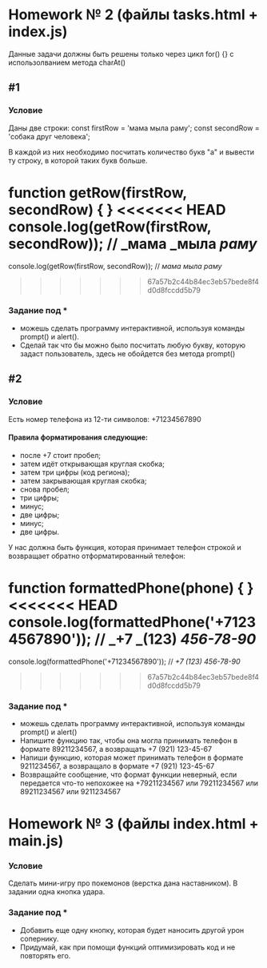 # Homework № 2 (файлы tasks.html + index.js)

Данные задачи должны быть решены только через цикл for() {} с использолванием метода charAt()

## #1
### Условие

Даны две строки:
const firstRow = 'мама мыла раму';
const secondRow = 'собака друг человека';

В каждой из них необходимо посчитать количество букв "а" и вывести ту строку, в которой таких букв больше.

function getRow(firstRow, secondRow) {
}
<<<<<<< HEAD
console.log(getRow(firstRow, secondRow)); // _мама _мыла _раму_
=======
console.log(getRow(firstRow, secondRow)); // _мама мыла раму_
>>>>>>> 67a57b2c44b84ec3eb57bede8f4d0d8fccdd5b79

### Задание под *
* можешь сделать программу интерактивной, используя команды prompt() и alert().
* Сделай так что бы можно было посчитать любую букву, которую задаст пользователь, здесь не обойдется без метода prompt()


## #2
### Условие

Есть номер телефона из 12-ти символов: +71234567890
#### Правила форматирования следующие:
* после +7 стоит пробел;
* затем идёт открывающая круглая скобка;
* затем три цифры (код региона);
* затем закрывающая круглая скобка;
* снова пробел;
* три цифры;
* минус;
* две цифры;
* минус;
* две цифры.

У нас должна быть функция, которая принимает телефон строкой и возвращает обратно отформатированный телефон:

function formattedPhone(phone) {
}
<<<<<<< HEAD
console.log(formattedPhone('+71234567890')); // _+7 _(123) _456-78-90_
=======
console.log(formattedPhone('+71234567890')); // _+7 (123) 456-78-90_
>>>>>>> 67a57b2c44b84ec3eb57bede8f4d0d8fccdd5b79

### Задание под *
* можешь сделать программу интерактивной, используя команды prompt() и alert()
* Напишите функцию так, чтобы она могла принимать телефон в формате 89211234567, а возвращать +7 (921) 123-45-67
* Напиши функцию, которая может принимать телефон в формате 9211234567, а возвращало в формате +7 (921) 123-45-67
* Возвращайте сообщение, что формат функции неверный, если передается что-то непохожее на +79211234567 или 79211234567 или 89211234567 или 9211234567


# Homework № 3 (файлы index.html + main.js)
### Условие
Сделать мини-игру про покемонов (верстка дана наставником). В задании одна кнопка удара.

### Задание под *
* Добавить еще одну кнопку, которая будет наносить другой урон сопернику.
* Придумай, как при помощи функций оптимизировать код и не повторять его.
